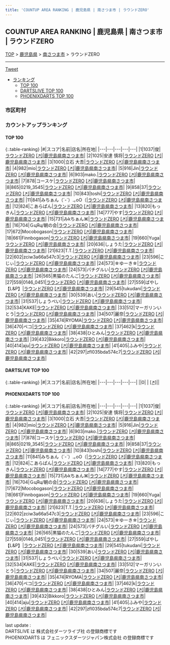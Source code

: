 ```yaml
---
title: 'COUNTUP AREA RANKING | 鹿児島県 | 南さつま市 | ラウンドZERO'
---
```

## COUNTUP AREA RANKING | 鹿児島県 | 南さつま市 | ラウンドZERO

[TOP](/darts/rank/) > [鹿児島県](/darts/rank/鹿児島県/) > [南さつま市](/darts/rank/鹿児島県/南さつま市/) > ラウンドZERO

___

<a href="https://twitter.com/share?ref_src=twsrc%5Etfw" data-text="COUNTUP AREA RANKING | 鹿児島県南さつま市ラウンドZERO" class="twitter-share-button" data-hashtags="DARTSLIVE,PHOENIXDARTS,darts,ダーツ" data-show-count="false">Tweet</a>

* [ランキング](#カウントアップランキング)
    * [TOP 100](#top-100)
    * [DARTSLIVE TOP 100](#dartslive-top-100)
    * [PHOENIXDARTS TOP 100](#phoenixdarts-top-100)

### 市区町村

<ul>

</ul>

### カウントアップランキング

#### TOP 100



{:.table-ranking}
|#|スコア|名前|店名|所在地|
|---|---|---|---|---|
|1|1037|<span class="rank-name-pd">俊</span>|<a href="/darts/rank/shops/89004.html">ラウンドZERO</a> <a href="https://vs.phoenixdarts.com/jp/shop/shopDetailInfo/s_89004?s_seq=89004">[↗]</a>|<a href="/darts/rank/鹿児島県/南さつま市">鹿児島県南さつま市</a>|
|2|1025|<span class="rank-name-pd"><span class="pro-icon-pd"></span>安達 慎将</span>|<a href="/darts/rank/shops/89004.html">ラウンドZERO</a> <a href="https://vs.phoenixdarts.com/jp/shop/shopDetailInfo/s_89004?s_seq=89004">[↗]</a>|<a href="/darts/rank/鹿児島県/南さつま市">鹿児島県南さつま市</a>|
|3|1000|<span class="rank-name-pd"><span class="pro-icon-pd"></span>立石 大吾</span>|<a href="/darts/rank/shops/89004.html">ラウンドZERO</a> <a href="https://vs.phoenixdarts.com/jp/shop/shopDetailInfo/s_89004?s_seq=89004">[↗]</a>|<a href="/darts/rank/鹿児島県/南さつま市">鹿児島県南さつま市</a>|
|4|982|<span class="rank-name-pd">mio</span>|<a href="/darts/rank/shops/89004.html">ラウンドZERO</a> <a href="https://vs.phoenixdarts.com/jp/shop/shopDetailInfo/s_89004?s_seq=89004">[↗]</a>|<a href="/darts/rank/鹿児島県/南さつま市">鹿児島県南さつま市</a>|
|5|916|<span class="rank-name-pd">Jin</span>|<a href="/darts/rank/shops/89004.html">ラウンドZERO</a> <a href="https://vs.phoenixdarts.com/jp/shop/shopDetailInfo/s_89004?s_seq=89004">[↗]</a>|<a href="/darts/rank/鹿児島県/南さつま市">鹿児島県南さつま市</a>|
|6|903|<span class="rank-name-pd">mako.</span>|<a href="/darts/rank/shops/89004.html">ラウンドZERO</a> <a href="https://vs.phoenixdarts.com/jp/shop/shopDetailInfo/s_89004?s_seq=89004">[↗]</a>|<a href="/darts/rank/鹿児島県/南さつま市">鹿児島県南さつま市</a>|
|7|878|<span class="rank-name-pd">コースケ</span>|<a href="/darts/rank/shops/89004.html">ラウンドZERO</a> <a href="https://vs.phoenixdarts.com/jp/shop/shopDetailInfo/s_89004?s_seq=89004">[↗]</a>|<a href="/darts/rank/鹿児島県/南さつま市">鹿児島県南さつま市</a>|
|8|865|<span class="rank-name-pd">0219_3545</span>|<a href="/darts/rank/shops/89004.html">ラウンドZERO</a> <a href="https://vs.phoenixdarts.com/jp/shop/shopDetailInfo/s_89004?s_seq=89004">[↗]</a>|<a href="/darts/rank/鹿児島県/南さつま市">鹿児島県南さつま市</a>|
|9|858|<span class="rank-name-pd">37</span>|<a href="/darts/rank/shops/89004.html">ラウンドZERO</a> <a href="https://vs.phoenixdarts.com/jp/shop/shopDetailInfo/s_89004?s_seq=89004">[↗]</a>|<a href="/darts/rank/鹿児島県/南さつま市">鹿児島県南さつま市</a>|
|10|843|<span class="rank-name-pd">toshi</span>|<a href="/darts/rank/shops/89004.html">ラウンドZERO</a> <a href="https://vs.phoenixdarts.com/jp/shop/shopDetailInfo/s_89004?s_seq=89004">[↗]</a>|<a href="/darts/rank/鹿児島県/南さつま市">鹿児島県南さつま市</a>|
|11|841|<span class="rank-name-pd">みちぁん（´-`）.｡oO（</span>|<a href="/darts/rank/shops/89004.html">ラウンドZERO</a> <a href="https://vs.phoenixdarts.com/jp/shop/shopDetailInfo/s_89004?s_seq=89004">[↗]</a>|<a href="/darts/rank/鹿児島県/南さつま市">鹿児島県南さつま市</a>|
|12|824|<span class="rank-name-pd">こあらぱん</span>|<a href="/darts/rank/shops/89004.html">ラウンドZERO</a> <a href="https://vs.phoenixdarts.com/jp/shop/shopDetailInfo/s_89004?s_seq=89004">[↗]</a>|<a href="/darts/rank/鹿児島県/南さつま市">鹿児島県南さつま市</a>|
|13|820|<span class="rank-name-pd">もっきん</span>|<a href="/darts/rank/shops/89004.html">ラウンドZERO</a> <a href="https://vs.phoenixdarts.com/jp/shop/shopDetailInfo/s_89004?s_seq=89004">[↗]</a>|<a href="/darts/rank/鹿児島県/南さつま市">鹿児島県南さつま市</a>|
|14|777|<span class="rank-name-pd">やす</span>|<a href="/darts/rank/shops/89004.html">ラウンドZERO</a> <a href="https://vs.phoenixdarts.com/jp/shop/shopDetailInfo/s_89004?s_seq=89004">[↗]</a>|<a href="/darts/rank/鹿児島県/南さつま市">鹿児島県南さつま市</a>|
|15|731|<span class="rank-name-pd">みkちぁん⌘</span>|<a href="/darts/rank/shops/89004.html">ラウンドZERO</a> <a href="https://vs.phoenixdarts.com/jp/shop/shopDetailInfo/s_89004?s_seq=89004">[↗]</a>|<a href="/darts/rank/鹿児島県/南さつま市">鹿児島県南さつま市</a>|
|16|704|<span class="rank-name-pd">ＧцЯц/朝の会</span>|<a href="/darts/rank/shops/89004.html">ラウンドZERO</a> <a href="https://vs.phoenixdarts.com/jp/shop/shopDetailInfo/s_89004?s_seq=89004">[↗]</a>|<a href="/darts/rank/鹿児島県/南さつま市">鹿児島県南さつま市</a>|
|17|672|<span class="rank-name-pd">Mocobogason</span>|<a href="/darts/rank/shops/89004.html">ラウンドZERO</a> <a href="https://vs.phoenixdarts.com/jp/shop/shopDetailInfo/s_89004?s_seq=89004">[↗]</a>|<a href="/darts/rank/鹿児島県/南さつま市">鹿児島県南さつま市</a>|
|18|661|<span class="rank-name-pd">Finnbogason</span>|<a href="/darts/rank/shops/89004.html">ラウンドZERO</a> <a href="https://vs.phoenixdarts.com/jp/shop/shopDetailInfo/s_89004?s_seq=89004">[↗]</a>|<a href="/darts/rank/鹿児島県/南さつま市">鹿児島県南さつま市</a>|
|19|660|<span class="rank-name-pd">Yuga</span>|<a href="/darts/rank/shops/89004.html">ラウンドZERO</a> <a href="https://vs.phoenixdarts.com/jp/shop/shopDetailInfo/s_89004?s_seq=89004">[↗]</a>|<a href="/darts/rank/鹿児島県/南さつま市">鹿児島県南さつま市</a>|
|20|636|<span class="rank-name-pd">しょうた</span>|<a href="/darts/rank/shops/89004.html">ラウンドZERO</a> <a href="https://vs.phoenixdarts.com/jp/shop/shopDetailInfo/s_89004?s_seq=89004">[↗]</a>|<a href="/darts/rank/鹿児島県/南さつま市">鹿児島県南さつま市</a>|
|21|623|<span class="rank-name-pd">T.T.</span>|<a href="/darts/rank/shops/89004.html">ラウンドZERO</a> <a href="https://vs.phoenixdarts.com/jp/shop/shopDetailInfo/s_89004?s_seq=89004">[↗]</a>|<a href="/darts/rank/鹿児島県/南さつま市">鹿児島県南さつま市</a>|
|22|602|<span class="rank-name-pd">zciw3a66a547c3</span>|<a href="/darts/rank/shops/89004.html">ラウンドZERO</a> <a href="https://vs.phoenixdarts.com/jp/shop/shopDetailInfo/s_89004?s_seq=89004">[↗]</a>|<a href="/darts/rank/鹿児島県/南さつま市">鹿児島県南さつま市</a>|
|23|596|<span class="rank-name-pd">こじぃ</span>|<a href="/darts/rank/shops/89004.html">ラウンドZERO</a> <a href="https://vs.phoenixdarts.com/jp/shop/shopDetailInfo/s_89004?s_seq=89004">[↗]</a>|<a href="/darts/rank/鹿児島県/南さつま市">鹿児島県南さつま市</a>|
|24|573|<span class="rank-name-pd">☆ゆーき☆</span>|<a href="/darts/rank/shops/89004.html">ラウンドZERO</a> <a href="https://vs.phoenixdarts.com/jp/shop/shopDetailInfo/s_89004?s_seq=89004">[↗]</a>|<a href="/darts/rank/鹿児島県/南さつま市">鹿児島県南さつま市</a>|
|24|573|<span class="rank-name-pd">パチグルい</span>|<a href="/darts/rank/shops/89004.html">ラウンドZERO</a> <a href="https://vs.phoenixdarts.com/jp/shop/shopDetailInfo/s_89004?s_seq=89004">[↗]</a>|<a href="/darts/rank/鹿児島県/南さつま市">鹿児島県南さつま市</a>|
|26|565|<span class="rank-name-pd">黒猫のたんご</span>|<a href="/darts/rank/shops/89004.html">ラウンドZERO</a> <a href="https://vs.phoenixdarts.com/jp/shop/shopDetailInfo/s_89004?s_seq=89004">[↗]</a>|<a href="/darts/rank/鹿児島県/南さつま市">鹿児島県南さつま市</a>|
|27|559|<span class="rank-name-pd">0146_0451</span>|<a href="/darts/rank/shops/89004.html">ラウンドZERO</a> <a href="https://vs.phoenixdarts.com/jp/shop/shopDetailInfo/s_89004?s_seq=89004">[↗]</a>|<a href="/darts/rank/鹿児島県/南さつま市">鹿児島県南さつま市</a>|
|27|559|<span class="rank-name-pd">ばやし【L&amp;P】</span>|<a href="/darts/rank/shops/89004.html">ラウンドZERO</a> <a href="https://vs.phoenixdarts.com/jp/shop/shopDetailInfo/s_89004?s_seq=89004">[↗]</a>|<a href="/darts/rank/鹿児島県/南さつま市">鹿児島県南さつま市</a>|
|29|545|<span class="rank-name-pd">tukudani</span>|<a href="/darts/rank/shops/89004.html">ラウンドZERO</a> <a href="https://vs.phoenixdarts.com/jp/shop/shopDetailInfo/s_89004?s_seq=89004">[↗]</a>|<a href="/darts/rank/鹿児島県/南さつま市">鹿児島県南さつま市</a>|
|30|539|<span class="rank-name-pd">あい</span>|<a href="/darts/rank/shops/89004.html">ラウンドZERO</a> <a href="https://vs.phoenixdarts.com/jp/shop/shopDetailInfo/s_89004?s_seq=89004">[↗]</a>|<a href="/darts/rank/鹿児島県/南さつま市">鹿児島県南さつま市</a>|
|31|537|<span class="rank-name-pd">しょうぺい</span>|<a href="/darts/rank/shops/89004.html">ラウンドZERO</a> <a href="https://vs.phoenixdarts.com/jp/shop/shopDetailInfo/s_89004?s_seq=89004">[↗]</a>|<a href="/darts/rank/鹿児島県/南さつま市">鹿児島県南さつま市</a>|
|32|534|<span class="rank-name-pd">KAKE</span>|<a href="/darts/rank/shops/89004.html">ラウンドZERO</a> <a href="https://vs.phoenixdarts.com/jp/shop/shopDetailInfo/s_89004?s_seq=89004">[↗]</a>|<a href="/darts/rank/鹿児島県/南さつま市">鹿児島県南さつま市</a>|
|33|512|<span class="rank-name-pd">マーガリンいとう</span>|<a href="/darts/rank/shops/89004.html">ラウンドZERO</a> <a href="https://vs.phoenixdarts.com/jp/shop/shopDetailInfo/s_89004?s_seq=89004">[↗]</a>|<a href="/darts/rank/鹿児島県/南さつま市">鹿児島県南さつま市</a>|
|34|507|<span class="rank-name-pd">麗奈</span>|<a href="/darts/rank/shops/89004.html">ラウンドZERO</a> <a href="https://vs.phoenixdarts.com/jp/shop/shopDetailInfo/s_89004?s_seq=89004">[↗]</a>|<a href="/darts/rank/鹿児島県/南さつま市">鹿児島県南さつま市</a>|
|35|474|<span class="rank-name-pd">RYOMA</span>|<a href="/darts/rank/shops/89004.html">ラウンドZERO</a> <a href="https://vs.phoenixdarts.com/jp/shop/shopDetailInfo/s_89004?s_seq=89004">[↗]</a>|<a href="/darts/rank/鹿児島県/南さつま市">鹿児島県南さつま市</a>|
|36|470|<span class="rank-name-pd">ペコ</span>|<a href="/darts/rank/shops/89004.html">ラウンドZERO</a> <a href="https://vs.phoenixdarts.com/jp/shop/shopDetailInfo/s_89004?s_seq=89004">[↗]</a>|<a href="/darts/rank/鹿児島県/南さつま市">鹿児島県南さつま市</a>|
|37|462|<span class="rank-name-pd">k</span>|<a href="/darts/rank/shops/89004.html">ラウンドZERO</a> <a href="https://vs.phoenixdarts.com/jp/shop/shopDetailInfo/s_89004?s_seq=89004">[↗]</a>|<a href="/darts/rank/鹿児島県/南さつま市">鹿児島県南さつま市</a>|
|38|438|<span class="rank-name-pd">ひとみん</span>|<a href="/darts/rank/shops/89004.html">ラウンドZERO</a> <a href="https://vs.phoenixdarts.com/jp/shop/shopDetailInfo/s_89004?s_seq=89004">[↗]</a>|<a href="/darts/rank/鹿児島県/南さつま市">鹿児島県南さつま市</a>|
|39|432|<span class="rank-name-pd">Bikkoro</span>|<a href="/darts/rank/shops/89004.html">ラウンドZERO</a> <a href="https://vs.phoenixdarts.com/jp/shop/shopDetailInfo/s_89004?s_seq=89004">[↗]</a>|<a href="/darts/rank/鹿児島県/南さつま市">鹿児島県南さつま市</a>|
|40|414|<span class="rank-name-pd">aju</span>|<a href="/darts/rank/shops/89004.html">ラウンドZERO</a> <a href="https://vs.phoenixdarts.com/jp/shop/shopDetailInfo/s_89004?s_seq=89004">[↗]</a>|<a href="/darts/rank/鹿児島県/南さつま市">鹿児島県南さつま市</a>|
|41|405|<span class="rank-name-pd">ふみや</span>|<a href="/darts/rank/shops/89004.html">ラウンドZERO</a> <a href="https://vs.phoenixdarts.com/jp/shop/shopDetailInfo/s_89004?s_seq=89004">[↗]</a>|<a href="/darts/rank/鹿児島県/南さつま市">鹿児島県南さつま市</a>|
|42|297|<span class="rank-name-pd">zfl035bda574c7</span>|<a href="/darts/rank/shops/89004.html">ラウンドZERO</a> <a href="https://vs.phoenixdarts.com/jp/shop/shopDetailInfo/s_89004?s_seq=89004">[↗]</a>|<a href="/darts/rank/鹿児島県/南さつま市">鹿児島県南さつま市</a>|


#### DARTSLIVE TOP 100



{:.table-ranking}
|#|スコア|名前|店名|所在地|
|---|---|---|---|---|
||0|<span class="rank-name-dl"> </span>|<a href="/darts/rank/shops/.html"></a> <a href="">[↗]</a>|<a href="/darts/rank//"></a>|


#### PHOENIXDARTS TOP 100



{:.table-ranking}
|#|スコア|名前|店名|所在地|
|---|---|---|---|---|
|1|1037|<span class="rank-name-pd">俊</span>|<a href="/darts/rank/shops/89004.html">ラウンドZERO</a> <a href="https://vs.phoenixdarts.com/jp/shop/shopDetailInfo/s_89004?s_seq=89004">[↗]</a>|<a href="/darts/rank/鹿児島県/南さつま市">鹿児島県南さつま市</a>|
|2|1025|<span class="rank-name-pd"><span class="pro-icon-pd"></span>安達 慎将</span>|<a href="/darts/rank/shops/89004.html">ラウンドZERO</a> <a href="https://vs.phoenixdarts.com/jp/shop/shopDetailInfo/s_89004?s_seq=89004">[↗]</a>|<a href="/darts/rank/鹿児島県/南さつま市">鹿児島県南さつま市</a>|
|3|1000|<span class="rank-name-pd"><span class="pro-icon-pd"></span>立石 大吾</span>|<a href="/darts/rank/shops/89004.html">ラウンドZERO</a> <a href="https://vs.phoenixdarts.com/jp/shop/shopDetailInfo/s_89004?s_seq=89004">[↗]</a>|<a href="/darts/rank/鹿児島県/南さつま市">鹿児島県南さつま市</a>|
|4|982|<span class="rank-name-pd">mio</span>|<a href="/darts/rank/shops/89004.html">ラウンドZERO</a> <a href="https://vs.phoenixdarts.com/jp/shop/shopDetailInfo/s_89004?s_seq=89004">[↗]</a>|<a href="/darts/rank/鹿児島県/南さつま市">鹿児島県南さつま市</a>|
|5|916|<span class="rank-name-pd">Jin</span>|<a href="/darts/rank/shops/89004.html">ラウンドZERO</a> <a href="https://vs.phoenixdarts.com/jp/shop/shopDetailInfo/s_89004?s_seq=89004">[↗]</a>|<a href="/darts/rank/鹿児島県/南さつま市">鹿児島県南さつま市</a>|
|6|903|<span class="rank-name-pd">mako.</span>|<a href="/darts/rank/shops/89004.html">ラウンドZERO</a> <a href="https://vs.phoenixdarts.com/jp/shop/shopDetailInfo/s_89004?s_seq=89004">[↗]</a>|<a href="/darts/rank/鹿児島県/南さつま市">鹿児島県南さつま市</a>|
|7|878|<span class="rank-name-pd">コースケ</span>|<a href="/darts/rank/shops/89004.html">ラウンドZERO</a> <a href="https://vs.phoenixdarts.com/jp/shop/shopDetailInfo/s_89004?s_seq=89004">[↗]</a>|<a href="/darts/rank/鹿児島県/南さつま市">鹿児島県南さつま市</a>|
|8|865|<span class="rank-name-pd">0219_3545</span>|<a href="/darts/rank/shops/89004.html">ラウンドZERO</a> <a href="https://vs.phoenixdarts.com/jp/shop/shopDetailInfo/s_89004?s_seq=89004">[↗]</a>|<a href="/darts/rank/鹿児島県/南さつま市">鹿児島県南さつま市</a>|
|9|858|<span class="rank-name-pd">37</span>|<a href="/darts/rank/shops/89004.html">ラウンドZERO</a> <a href="https://vs.phoenixdarts.com/jp/shop/shopDetailInfo/s_89004?s_seq=89004">[↗]</a>|<a href="/darts/rank/鹿児島県/南さつま市">鹿児島県南さつま市</a>|
|10|843|<span class="rank-name-pd">toshi</span>|<a href="/darts/rank/shops/89004.html">ラウンドZERO</a> <a href="https://vs.phoenixdarts.com/jp/shop/shopDetailInfo/s_89004?s_seq=89004">[↗]</a>|<a href="/darts/rank/鹿児島県/南さつま市">鹿児島県南さつま市</a>|
|11|841|<span class="rank-name-pd">みちぁん（´-`）.｡oO（</span>|<a href="/darts/rank/shops/89004.html">ラウンドZERO</a> <a href="https://vs.phoenixdarts.com/jp/shop/shopDetailInfo/s_89004?s_seq=89004">[↗]</a>|<a href="/darts/rank/鹿児島県/南さつま市">鹿児島県南さつま市</a>|
|12|824|<span class="rank-name-pd">こあらぱん</span>|<a href="/darts/rank/shops/89004.html">ラウンドZERO</a> <a href="https://vs.phoenixdarts.com/jp/shop/shopDetailInfo/s_89004?s_seq=89004">[↗]</a>|<a href="/darts/rank/鹿児島県/南さつま市">鹿児島県南さつま市</a>|
|13|820|<span class="rank-name-pd">もっきん</span>|<a href="/darts/rank/shops/89004.html">ラウンドZERO</a> <a href="https://vs.phoenixdarts.com/jp/shop/shopDetailInfo/s_89004?s_seq=89004">[↗]</a>|<a href="/darts/rank/鹿児島県/南さつま市">鹿児島県南さつま市</a>|
|14|777|<span class="rank-name-pd">やす</span>|<a href="/darts/rank/shops/89004.html">ラウンドZERO</a> <a href="https://vs.phoenixdarts.com/jp/shop/shopDetailInfo/s_89004?s_seq=89004">[↗]</a>|<a href="/darts/rank/鹿児島県/南さつま市">鹿児島県南さつま市</a>|
|15|731|<span class="rank-name-pd">みkちぁん⌘</span>|<a href="/darts/rank/shops/89004.html">ラウンドZERO</a> <a href="https://vs.phoenixdarts.com/jp/shop/shopDetailInfo/s_89004?s_seq=89004">[↗]</a>|<a href="/darts/rank/鹿児島県/南さつま市">鹿児島県南さつま市</a>|
|16|704|<span class="rank-name-pd">ＧцЯц/朝の会</span>|<a href="/darts/rank/shops/89004.html">ラウンドZERO</a> <a href="https://vs.phoenixdarts.com/jp/shop/shopDetailInfo/s_89004?s_seq=89004">[↗]</a>|<a href="/darts/rank/鹿児島県/南さつま市">鹿児島県南さつま市</a>|
|17|672|<span class="rank-name-pd">Mocobogason</span>|<a href="/darts/rank/shops/89004.html">ラウンドZERO</a> <a href="https://vs.phoenixdarts.com/jp/shop/shopDetailInfo/s_89004?s_seq=89004">[↗]</a>|<a href="/darts/rank/鹿児島県/南さつま市">鹿児島県南さつま市</a>|
|18|661|<span class="rank-name-pd">Finnbogason</span>|<a href="/darts/rank/shops/89004.html">ラウンドZERO</a> <a href="https://vs.phoenixdarts.com/jp/shop/shopDetailInfo/s_89004?s_seq=89004">[↗]</a>|<a href="/darts/rank/鹿児島県/南さつま市">鹿児島県南さつま市</a>|
|19|660|<span class="rank-name-pd">Yuga</span>|<a href="/darts/rank/shops/89004.html">ラウンドZERO</a> <a href="https://vs.phoenixdarts.com/jp/shop/shopDetailInfo/s_89004?s_seq=89004">[↗]</a>|<a href="/darts/rank/鹿児島県/南さつま市">鹿児島県南さつま市</a>|
|20|636|<span class="rank-name-pd">しょうた</span>|<a href="/darts/rank/shops/89004.html">ラウンドZERO</a> <a href="https://vs.phoenixdarts.com/jp/shop/shopDetailInfo/s_89004?s_seq=89004">[↗]</a>|<a href="/darts/rank/鹿児島県/南さつま市">鹿児島県南さつま市</a>|
|21|623|<span class="rank-name-pd">T.T.</span>|<a href="/darts/rank/shops/89004.html">ラウンドZERO</a> <a href="https://vs.phoenixdarts.com/jp/shop/shopDetailInfo/s_89004?s_seq=89004">[↗]</a>|<a href="/darts/rank/鹿児島県/南さつま市">鹿児島県南さつま市</a>|
|22|602|<span class="rank-name-pd">zciw3a66a547c3</span>|<a href="/darts/rank/shops/89004.html">ラウンドZERO</a> <a href="https://vs.phoenixdarts.com/jp/shop/shopDetailInfo/s_89004?s_seq=89004">[↗]</a>|<a href="/darts/rank/鹿児島県/南さつま市">鹿児島県南さつま市</a>|
|23|596|<span class="rank-name-pd">こじぃ</span>|<a href="/darts/rank/shops/89004.html">ラウンドZERO</a> <a href="https://vs.phoenixdarts.com/jp/shop/shopDetailInfo/s_89004?s_seq=89004">[↗]</a>|<a href="/darts/rank/鹿児島県/南さつま市">鹿児島県南さつま市</a>|
|24|573|<span class="rank-name-pd">☆ゆーき☆</span>|<a href="/darts/rank/shops/89004.html">ラウンドZERO</a> <a href="https://vs.phoenixdarts.com/jp/shop/shopDetailInfo/s_89004?s_seq=89004">[↗]</a>|<a href="/darts/rank/鹿児島県/南さつま市">鹿児島県南さつま市</a>|
|24|573|<span class="rank-name-pd">パチグルい</span>|<a href="/darts/rank/shops/89004.html">ラウンドZERO</a> <a href="https://vs.phoenixdarts.com/jp/shop/shopDetailInfo/s_89004?s_seq=89004">[↗]</a>|<a href="/darts/rank/鹿児島県/南さつま市">鹿児島県南さつま市</a>|
|26|565|<span class="rank-name-pd">黒猫のたんご</span>|<a href="/darts/rank/shops/89004.html">ラウンドZERO</a> <a href="https://vs.phoenixdarts.com/jp/shop/shopDetailInfo/s_89004?s_seq=89004">[↗]</a>|<a href="/darts/rank/鹿児島県/南さつま市">鹿児島県南さつま市</a>|
|27|559|<span class="rank-name-pd">0146_0451</span>|<a href="/darts/rank/shops/89004.html">ラウンドZERO</a> <a href="https://vs.phoenixdarts.com/jp/shop/shopDetailInfo/s_89004?s_seq=89004">[↗]</a>|<a href="/darts/rank/鹿児島県/南さつま市">鹿児島県南さつま市</a>|
|27|559|<span class="rank-name-pd">ばやし【L&amp;P】</span>|<a href="/darts/rank/shops/89004.html">ラウンドZERO</a> <a href="https://vs.phoenixdarts.com/jp/shop/shopDetailInfo/s_89004?s_seq=89004">[↗]</a>|<a href="/darts/rank/鹿児島県/南さつま市">鹿児島県南さつま市</a>|
|29|545|<span class="rank-name-pd">tukudani</span>|<a href="/darts/rank/shops/89004.html">ラウンドZERO</a> <a href="https://vs.phoenixdarts.com/jp/shop/shopDetailInfo/s_89004?s_seq=89004">[↗]</a>|<a href="/darts/rank/鹿児島県/南さつま市">鹿児島県南さつま市</a>|
|30|539|<span class="rank-name-pd">あい</span>|<a href="/darts/rank/shops/89004.html">ラウンドZERO</a> <a href="https://vs.phoenixdarts.com/jp/shop/shopDetailInfo/s_89004?s_seq=89004">[↗]</a>|<a href="/darts/rank/鹿児島県/南さつま市">鹿児島県南さつま市</a>|
|31|537|<span class="rank-name-pd">しょうぺい</span>|<a href="/darts/rank/shops/89004.html">ラウンドZERO</a> <a href="https://vs.phoenixdarts.com/jp/shop/shopDetailInfo/s_89004?s_seq=89004">[↗]</a>|<a href="/darts/rank/鹿児島県/南さつま市">鹿児島県南さつま市</a>|
|32|534|<span class="rank-name-pd">KAKE</span>|<a href="/darts/rank/shops/89004.html">ラウンドZERO</a> <a href="https://vs.phoenixdarts.com/jp/shop/shopDetailInfo/s_89004?s_seq=89004">[↗]</a>|<a href="/darts/rank/鹿児島県/南さつま市">鹿児島県南さつま市</a>|
|33|512|<span class="rank-name-pd">マーガリンいとう</span>|<a href="/darts/rank/shops/89004.html">ラウンドZERO</a> <a href="https://vs.phoenixdarts.com/jp/shop/shopDetailInfo/s_89004?s_seq=89004">[↗]</a>|<a href="/darts/rank/鹿児島県/南さつま市">鹿児島県南さつま市</a>|
|34|507|<span class="rank-name-pd">麗奈</span>|<a href="/darts/rank/shops/89004.html">ラウンドZERO</a> <a href="https://vs.phoenixdarts.com/jp/shop/shopDetailInfo/s_89004?s_seq=89004">[↗]</a>|<a href="/darts/rank/鹿児島県/南さつま市">鹿児島県南さつま市</a>|
|35|474|<span class="rank-name-pd">RYOMA</span>|<a href="/darts/rank/shops/89004.html">ラウンドZERO</a> <a href="https://vs.phoenixdarts.com/jp/shop/shopDetailInfo/s_89004?s_seq=89004">[↗]</a>|<a href="/darts/rank/鹿児島県/南さつま市">鹿児島県南さつま市</a>|
|36|470|<span class="rank-name-pd">ペコ</span>|<a href="/darts/rank/shops/89004.html">ラウンドZERO</a> <a href="https://vs.phoenixdarts.com/jp/shop/shopDetailInfo/s_89004?s_seq=89004">[↗]</a>|<a href="/darts/rank/鹿児島県/南さつま市">鹿児島県南さつま市</a>|
|37|462|<span class="rank-name-pd">k</span>|<a href="/darts/rank/shops/89004.html">ラウンドZERO</a> <a href="https://vs.phoenixdarts.com/jp/shop/shopDetailInfo/s_89004?s_seq=89004">[↗]</a>|<a href="/darts/rank/鹿児島県/南さつま市">鹿児島県南さつま市</a>|
|38|438|<span class="rank-name-pd">ひとみん</span>|<a href="/darts/rank/shops/89004.html">ラウンドZERO</a> <a href="https://vs.phoenixdarts.com/jp/shop/shopDetailInfo/s_89004?s_seq=89004">[↗]</a>|<a href="/darts/rank/鹿児島県/南さつま市">鹿児島県南さつま市</a>|
|39|432|<span class="rank-name-pd">Bikkoro</span>|<a href="/darts/rank/shops/89004.html">ラウンドZERO</a> <a href="https://vs.phoenixdarts.com/jp/shop/shopDetailInfo/s_89004?s_seq=89004">[↗]</a>|<a href="/darts/rank/鹿児島県/南さつま市">鹿児島県南さつま市</a>|
|40|414|<span class="rank-name-pd">aju</span>|<a href="/darts/rank/shops/89004.html">ラウンドZERO</a> <a href="https://vs.phoenixdarts.com/jp/shop/shopDetailInfo/s_89004?s_seq=89004">[↗]</a>|<a href="/darts/rank/鹿児島県/南さつま市">鹿児島県南さつま市</a>|
|41|405|<span class="rank-name-pd">ふみや</span>|<a href="/darts/rank/shops/89004.html">ラウンドZERO</a> <a href="https://vs.phoenixdarts.com/jp/shop/shopDetailInfo/s_89004?s_seq=89004">[↗]</a>|<a href="/darts/rank/鹿児島県/南さつま市">鹿児島県南さつま市</a>|
|42|297|<span class="rank-name-pd">zfl035bda574c7</span>|<a href="/darts/rank/shops/89004.html">ラウンドZERO</a> <a href="https://vs.phoenixdarts.com/jp/shop/shopDetailInfo/s_89004?s_seq=89004">[↗]</a>|<a href="/darts/rank/鹿児島県/南さつま市">鹿児島県南さつま市</a>|


<div class="footer border-top border-gray-light mt-5 pt-3 text-right text-gray">
    last update : <span style="font-weight: italic" id="foot_last_modified"></span><br />
    DARTSLIVE は 株式会社ダーツライブ社 の登録商標です<br />
    PHOENIXDARTS は フェニックスダーツジャパン株式会社 の登録商標です<br />
</div>

<script src="https://cdnjs.cloudflare.com/ajax/libs/jquery.tablesorter/2.31.3/js/jquery.tablesorter.min.js" integrity="sha512-qzgd5cYSZcosqpzpn7zF2ZId8f/8CHmFKZ8j7mU4OUXTNRd5g+ZHBPsgKEwoqxCtdQvExE5LprwwPAgoicguNg==" crossorigin="anonymous" referrerpolicy="no-referrer"></script>
<link rel="stylesheet" href="https://cdnjs.cloudflare.com/ajax/libs/jquery.tablesorter/2.31.3/css/theme.default.min.css" integrity="sha512-wghhOJkjQX0Lh3NSWvNKeZ0ZpNn+SPVXX1Qyc9OCaogADktxrBiBdKGDoqVUOyhStvMBmJQ8ZdMHiR3wuEq8+w==" crossorigin="anonymous" referrerpolicy="no-referrer" />
<script>
$(function() {
    $(".table-ranking").tablesorter({sortList:[[0, 0]]});
    $("#foot_last_modified").text(formatDate(new Date(document.lastModified), 'yyyy-MM-dd HH:mm:ss'));
});
</script>

<script async src="https://platform.twitter.com/widgets.js" charset="utf-8"></script>